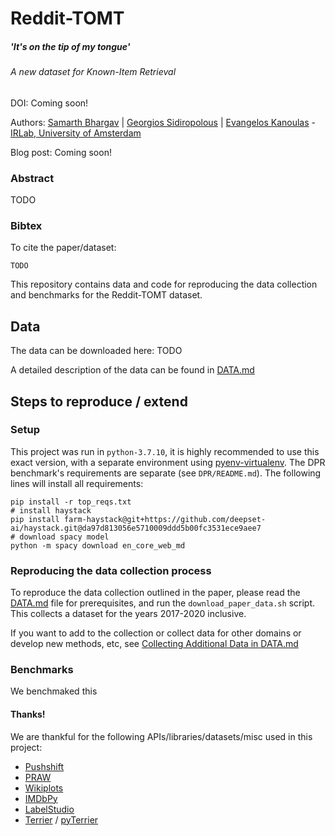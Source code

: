 # Reddit-TOMT

##### 'It's on the tip of my tongue' 
###### A new dataset for Known-Item Retrieval

DOI: Coming soon!

Authors: [Samarth Bhargav](https://samarthbhargav.github.io/) | [Georgios Sidiropolous](https://twitter.com/gnsidiro/) | [Evangelos Kanoulas](https://staff.fnwi.uva.nl/e.kanoulas/) - [IRLab, University of Amsterdam](https://irlab.science.uva.nl/)

Blog post: Coming soon!

### Abstract

TODO

### Bibtex

To cite the paper/dataset:
```
TODO
```


This repository contains data and code for reproducing the data collection and benchmarks for the Reddit-TOMT dataset. 


## Data

The data can be downloaded here: 
TODO

A detailed description of the data can be found in [DATA.md](DATA.md#)  

## Steps to reproduce / extend
### Setup 

This project was run in `python-3.7.10`, it is highly recommended to use this exact version, with a separate environment
using [pyenv-virtualenv](https://github.com/pyenv/pyenv-virtualenv). The DPR benchmark's requirements are separate (see `DPR/README.md`).
The following lines will install all requirements:   

```
pip install -r top_reqs.txt
# install haystack
pip install farm-haystack@git+https://github.com/deepset-ai/haystack.git@da97d813056e5710009ddd5b00fc3531ece9aee7
# download spacy model
python -m spacy download en_core_web_md

```  


### Reproducing the data collection process 

To reproduce the data collection outlined in the paper, please read the [DATA.md](DATA.md) file
for prerequisites, and run the `download_paper_data.sh` script. This collects
a dataset for the years 2017-2020 inclusive.  

If you want to add to the collection or collect data for other domains or 
develop new methods, etc, see [Collecting Additional Data in DATA.md](DATA.md#Collecting-Additional-Data) 

 
### Benchmarks


We benchmaked this 

#### Thanks!

We are thankful for the following APIs/libraries/datasets/misc used in this project:

- [Pushshift](https://api.pushshift.io)
- [PRAW](https://praw.readthedocs.io/en/latest/)
- [Wikiplots](https://github.com/markriedl/WikiPlots)
- [IMDbPy](https://github.com/alberanid/imdbpy)
- [LabelStudio](https://labelstud.io/)
- [Terrier](http://terrier.org/) / [pyTerrier](https://github.com/terrier-org/pyterrier)


